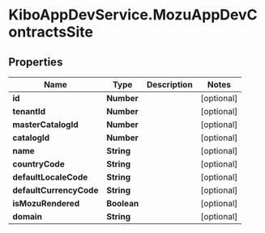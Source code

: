 # KiboAppDevService.MozuAppDevContractsSite

## Properties

Name | Type | Description | Notes
------------ | ------------- | ------------- | -------------
**id** | **Number** |  | [optional] 
**tenantId** | **Number** |  | [optional] 
**masterCatalogId** | **Number** |  | [optional] 
**catalogId** | **Number** |  | [optional] 
**name** | **String** |  | [optional] 
**countryCode** | **String** |  | [optional] 
**defaultLocaleCode** | **String** |  | [optional] 
**defaultCurrencyCode** | **String** |  | [optional] 
**isMozuRendered** | **Boolean** |  | [optional] 
**domain** | **String** |  | [optional] 


